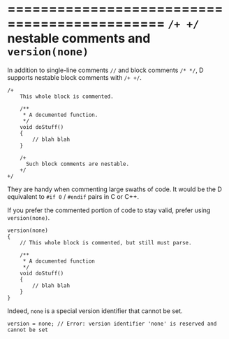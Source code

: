 =============================================
`/+ +/` nestable comments and `version(none)`
=============================================

In addition to single-line comments `//` and block comments `/* */`, D supports nestable block comments with `/+ +/`.

```
/+
    This whole block is commented.

    /**
     * A documented function.
     */
    void doStuff()
    {
        // blah blah
    }

    /+
      Such block comments are nestable.
    +/
+/

```


They are handy when commenting large swaths of code. It would be the D equivalent to `#if 0` / `#endif` pairs in C or C++.


If you prefer the commented portion of code to stay valid, prefer using `version(none)`.

```
version(none)
{
    // This whole block is commented, but still must parse.

    /**
     * A documented function
     */
    void doStuff()
    {
        // blah blah
    }
}

```

Indeed, `none` is a special version identifier that cannot be set.

```
version = none; // Error: version identifier 'none' is reserved and cannot be set
```
